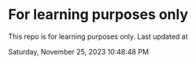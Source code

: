 # For learning purposes only
This repo is for learning purposes only.
Last updated at

Saturday, November 25, 2023 10:48:48 PM


